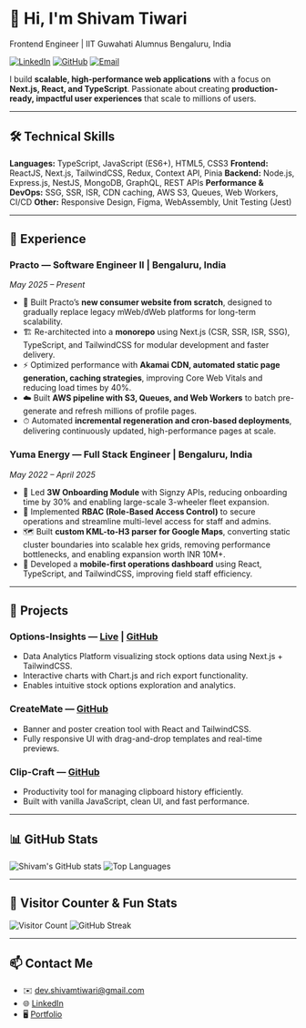 
# 👋 Hi, I'm Shivam Tiwari

Frontend Engineer | IIT Guwahati Alumnus
Bengaluru, India

[![LinkedIn](https://img.shields.io/badge/LinkedIn-0077B5?style=flat-square\&logo=linkedin\&logoColor=white)](https://www.linkedin.com/in/shivam-tiwari-iitg)
[![GitHub](https://img.shields.io/badge/GitHub-181717?style=flat-square\&logo=github\&logoColor=white)](https://github.com/OptimizationGuru)
[![Email](https://img.shields.io/badge/Email-D14836?style=flat-square\&logo=gmail\&logoColor=white)](mailto:dev.shivamtiwari@gmail.com)

I build **scalable, high-performance web applications** with a focus on **Next.js, React, and TypeScript**. Passionate about creating **production-ready, impactful user experiences** that scale to millions of users.

---

## 🛠️ Technical Skills

**Languages:** TypeScript, JavaScript (ES6+), HTML5, CSS3
**Frontend:** ReactJS, Next.js, TailwindCSS, Redux, Context API, Pinia
**Backend:** Node.js, Express.js, NestJS, MongoDB, GraphQL, REST APIs
**Performance & DevOps:** SSG, SSR, ISR, CDN caching, AWS S3, Queues, Web Workers, CI/CD
**Other:** Responsive Design, Figma, WebAssembly, Unit Testing (Jest)

---

## 💼 Experience

### **Practo — Software Engineer II** | Bengaluru, India

*May 2025 – Present*

* 🚀 Built Practo’s **new consumer website from scratch**, designed to gradually replace legacy mWeb/dWeb platforms for long-term scalability.
* 🏗 Re-architected into a **monorepo** using Next.js (CSR, SSR, ISR, SSG), TypeScript, and TailwindCSS for modular development and faster delivery.
* ⚡ Optimized performance with **Akamai CDN, automated static page generation, caching strategies**, improving Core Web Vitals and reducing load times by 40%.
* ☁️ Built **AWS pipeline with S3, Queues, and Web Workers** to batch pre-generate and refresh millions of profile pages.
* ⏱ Automated **incremental regeneration and cron-based deployments**, delivering continuously updated, high-performance pages at scale.

### **Yuma Energy — Full Stack Engineer** | Bengaluru, India

*May 2022 – April 2025*

* 🛵 Led **3W Onboarding Module** with Signzy APIs, reducing onboarding time by 30% and enabling large-scale 3-wheeler fleet expansion.
* 🔐 Implemented **RBAC (Role-Based Access Control)** to secure operations and streamline multi-level access for staff and admins.
* 🗺 Built **custom KML-to-H3 parser for Google Maps**, converting static cluster boundaries into scalable hex grids, removing performance bottlenecks, and enabling expansion worth INR 10M+.
* 📱 Developed a **mobile-first operations dashboard** using React, TypeScript, and TailwindCSS, improving field staff efficiency.

---

## 🚀 Projects

### **Options-Insights** — [Live](https://options-insights.netlify.app) | [GitHub](https://github.com/OptimizationGuru/options-insights)

* Data Analytics Platform visualizing stock options data using Next.js + TailwindCSS.
* Interactive charts with Chart.js and rich export functionality.
* Enables intuitive stock options exploration and analytics.

### **CreateMate** — [GitHub](https://github.com/OptimizationGuru/createmate)

* Banner and poster creation tool with React and TailwindCSS.
* Fully responsive UI with drag-and-drop templates and real-time previews.

### **Clip-Craft** — [GitHub](https://github.com/OptimizationGuru/clip-craft)

* Productivity tool for managing clipboard history efficiently.
* Built with vanilla JavaScript, clean UI, and fast performance.

---

## 📊 GitHub Stats

![Shivam's GitHub stats](https://github-readme-stats.vercel.app/api?username=OptimizationGuru\&show_icons=true\&theme=radical)
![Top Languages](https://github-readme-stats.vercel.app/api/top-langs/?username=OptimizationGuru\&layout=compact\&theme=radical)

---

## 🌟 Visitor Counter & Fun Stats

![Visitor Count](https://profile-counter.glitch.me/OptimizationGuru/count.svg)
![GitHub Streak](https://github-readme-streak-stats.herokuapp.com/?user=OptimizationGuru\&theme=radical)

---

## 📫 Contact Me

* ✉️ [dev.shivamtiwari@gmail.com](mailto:dev.shivamtiwari@gmail.com)
* 🌐 [LinkedIn](https://www.linkedin.com/in/shivam-tiwari-iitg)
* 🖥 [Portfolio](https://thesoftwareengineer.co)
